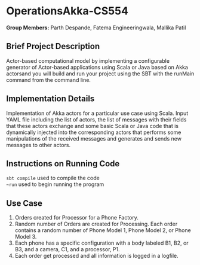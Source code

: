 # OperationsAkka-CS554
**Group Members:** Parth Despande, Fatema Engineeringwala, Mallika Patil

## Brief Project Description 
Actor-based computational model by implementing a configurable generator of Actor-based applications using Scala or Java based on Akka actorsand you will build and run your project using the SBT with the runMain command from the command line.

## Implementation Details 
Implementation of Akka actors for a particular use case using Scala. Input YAML file including the list of actors, the list of messages with their fields that these actors exchange and some basic Scala or Java code that is dynamically injected into the corresponding actors that performs some manipulations of the received messages and generates and sends new messages to other actors. 

## Instructions on Running Code 
`sbt compile` used to compile the code<br>
`~run` used to begin running the program

## Use Case
1. Orders created for Processor for a Phone Factory. 
2. Random number of Orders are created for Processing. Each order contains a random number of Phone Model 1, Phone Model 2, or Phone Model 3. 
3. Each phone has a specific configuration with a body labeled B1, B2, or B3, and a camera, C1, and a processor, P1. 
4. Each order get processed and all information is logged in a logfile.
